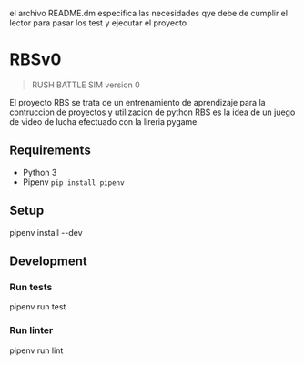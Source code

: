 el archivo README.dm especifica las necesidades qye debe de cumplir el lector para pasar los test y ejecutar el proyecto

# RBSv0

> RUSH BATTLE SIM version 0

El proyecto RBS se trata de un entrenamiento de aprendizaje para la contruccion de proyectos y utilizacion de python
RBS es la idea de un juego de video de lucha efectuado con la lireria pygame

## Requirements

* Python 3
* Pipenv `pip install pipenv`


## Setup

pipenv install --dev

## Development

### Run tests

pipenv run test

### Run linter

pipenv run lint